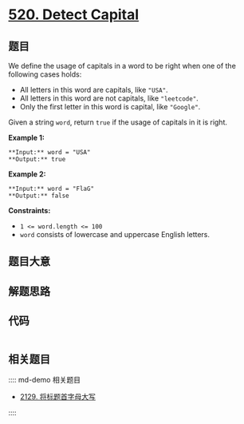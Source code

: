 # [520. Detect Capital](https://leetcode.com/problems/detect-capital)

## 题目

We define the usage of capitals in a word to be right when one of the
following cases holds:

  * All letters in this word are capitals, like `"USA"`.
  * All letters in this word are not capitals, like `"leetcode"`.
  * Only the first letter in this word is capital, like `"Google"`.

Given a string `word`, return `true` if the usage of capitals in it is right.



**Example 1:**

    
    
    **Input:** word = "USA"
    **Output:** true
    

**Example 2:**

    
    
    **Input:** word = "FlaG"
    **Output:** false
    



**Constraints:**

  * `1 <= word.length <= 100`
  * `word` consists of lowercase and uppercase English letters.


## 题目大意

## 解题思路

## 代码

```javascript

```

## 相关题目

:::: md-demo 相关题目
- [2129. 将标题首字母大写](https://leetcode.com/problems/capitalize-the-title)

::::
